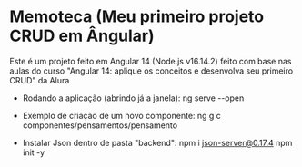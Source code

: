 # Memoteca (Meu primeiro projeto CRUD em Ângular)
Este é um projeto feito em Angular 14 (Node.js v16.14.2) feito com base nas aulas do curso "Angular 14: aplique os conceitos e desenvolva seu primeiro CRUD" da Alura



- Rodando a aplicação (abrindo já a janela):
ng serve --open

- Exemplo de criação de um novo componente:
ng g c componentes/pensamentos/pensamento

- Instalar Json dentro de pasta "backend":
npm i json-server@0.17.4
npm init -y